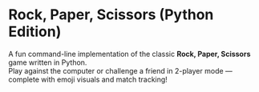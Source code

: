 # Rock, Paper, Scissors (Python Edition)

A fun command-line implementation of the classic **Rock, Paper, Scissors** game written in Python.  
Play against the computer or challenge a friend in 2-player mode — complete with emoji visuals and match tracking!


